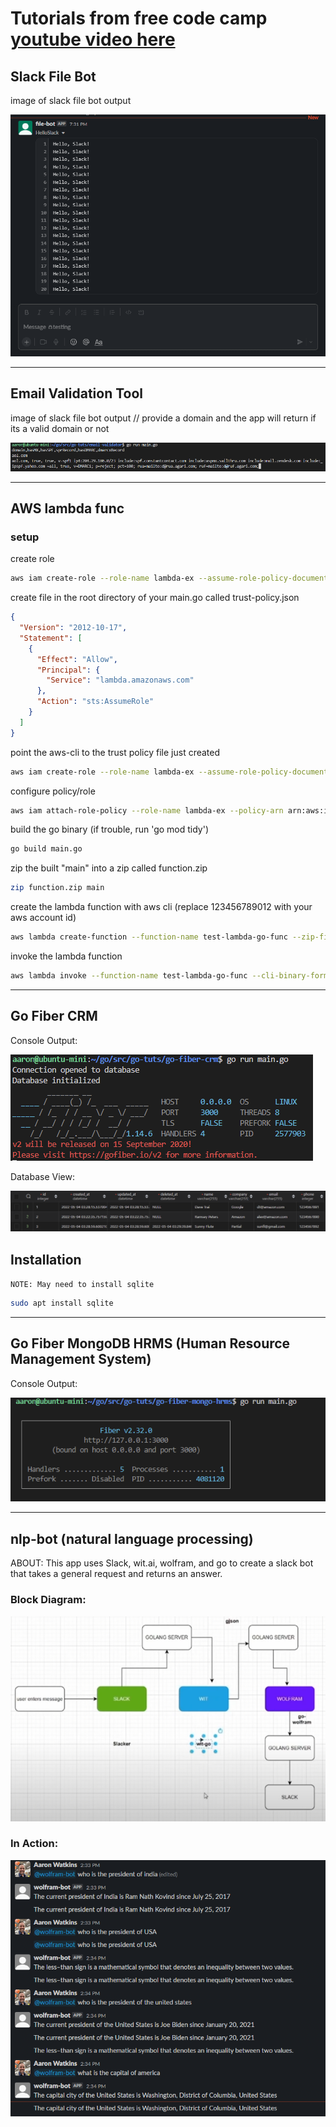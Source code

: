 # Tutorials from free code camp [youtube video here](https://www.youtube.com/watch?v=jFfo23yIWac&t=22s)

## Slack File Bot

image of slack file bot output

![alt text](./img/slack-file-bot.png "Slack File Bot")  

---

## Email Validation Tool

image of slack file bot output // provide a domain and the app will return if its a valid domain or not

![alt text](./img/email-validator.png "Email Validation Tool")  

---

## AWS lambda func

### setup

create role
```bash
aws iam create-role --role-name lambda-ex --assume-role-policy-document '{"Version": "2012-10-17","Statement": [{ "Effect": "Allow", "Principal": {"Service": "lambda.amazonaws.com"}, "Action": "sts:AssumeRole"}]}'
```

create file in the root directory of your main.go called trust-policy.json
```json
{
  "Version": "2012-10-17",
  "Statement": [
    {
      "Effect": "Allow",
      "Principal": {
        "Service": "lambda.amazonaws.com"
      },
      "Action": "sts:AssumeRole"
    }
  ]
}
```

point the aws-cli to the trust policy file just created
```bash
aws iam create-role --role-name lambda-ex --assume-role-policy-document file://trust-policy.json
```

configure policy/role
```bash
aws iam attach-role-policy --role-name lambda-ex --policy-arn arn:aws:iam::aws:policy/service-role/AWSLambdaBasicExecutionRole
```

build the go binary (if trouble, run 'go mod tidy')
```bash
go build main.go
```

zip the built "main" into a zip called function.zip
```bash
zip function.zip main
```

create the lambda function with aws cli (replace 123456789012 with your aws account id)
```bash
aws lambda create-function --function-name test-lambda-go-func --zip-file fileb://function.zip --handler main --runtime go1.x --role arn:aws:iam::123456789012:role/lambda-ex
```

invoke the lambda function
```bash
aws lambda invoke --function-name test-lambda-go-func --cli-binary-format raw-in-base64-out --payload '{"What is your name?": "Jim", "How old are you?": 33}' output.txt
```

---

## Go Fiber CRM

Console Output:

![go run main.go](./img/go-fiber-crm_run.png "Go Fiber CRM - Run")

Database View:

![select * from leads;](./img/go-fiber-crm_db.png "Go Fiber CRM - db")

## Installation

`NOTE: May need to install sqlite`

```bash
sudo apt install sqlite
```

---

## Go Fiber MongoDB HRMS (Human Resource Management System)

Console Output:

![go run main.go](./img/fiber-mongo-hrms.png)

---

## nlp-bot (natural language processing)

ABOUT: This app uses Slack, wit.ai, wolfram, and go to create a slack bot that takes a general request and returns an answer.

### Block Diagram:

![block diagram](./img/nlp-block-diagram.png)


### In Action:

![block diagram](./img/wolfram-bot.png)
